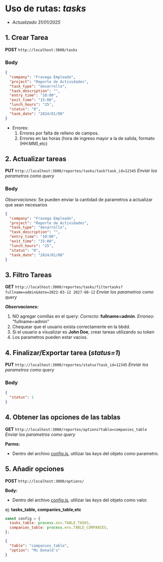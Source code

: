 # Uso de rutas: _tasks_

- _Actualizado 31/01/2025_

## 1. Crear Tarea

**POST** `http://localhost:3000/tasks`

### Body

```json
{
  "company": "Fravega Empleado",
  "project": "Reporte de Actividades",
  "task_type": "desarrollo",
  "task_description": "",
  "entry_time": "10:00",
  "exit_time": "15:00",
  "lunch_hours": "25",
  "status": "0",
  "task_date": "2024/01/08"
}
```

- Errores:
  1. Errores por falta de relleno de campos.
  2. Errores en las horas (hora de ingreso mayor a la de salida, formato (HH:MM),etc)

## 2. Actualizar tareas

**PUT** `http://localhost:3000/reportes/tasks/task?task_id=12345`
_Enviar los parametros como query_

### Body

_Observaciones:_ Se pueden enviar la cantidad de parametros a actualizar que sean necesarios

```json
{
  "company": "Fravega Empleado",
  "project": "Reporte de Actividades",
  "task_type": "desarrollo",
  "task_description": "",
  "entry_time": "10:00",
  "exit_time": "15:00",
  "lunch_hours": "25",
  "status": "0",
  "task_date": "2024/01/08"
}
```

## 3. Filtro Tareas

**GET** `http://localhost:3000/reportes/tasks/filtertasks?fullname=admin&date=2022-03-12 2027-08-12`
_Enviar los parametros como query_

**_Observaciones:_**

1. NO agregar comillas en el query: _Correcto:_ **fullname=admin**. _Erroneo:_ "fullname=admin"
2. Chequear que el usuario exista correctamente en la bbdd.
3. Si el usuario a visualizar es **John Doe**, crear tareas utilizando su token
4. Los parametros pueden estar vacios.

## 4. Finalizar/Exportar tarea (_status=1_)

**PUT** `http://localhost:3000/reportes/status?task_id=12345`
_Enviar los parametros como query_

### Body

```json
{
  "status": 1
}
```

## 4. Obtener las opciones de las tablas

**GET** `http://localhost:3000/reportes/options?tabla=companies_table`
_Enviar los parametros como query_

**Parms:**

- Dentro del archivo [config.js](../src/utils/config.js), utilizar las _keys_ del objeto como parametro.

## 5. Añadir opciones

**POST** `http://localhost:3000/options/`

**Body:**

- Dentro del archivo [config.js](../src/utils/config.js), utilizar las _keys_ del objeto como valor.

ej: **tasks_table, companies_table,etc**

```js
const config = {
  tasks_table: process.env.TABLE_TASKS,
  companies_table: process.env.TABLE_COMPANIES,
};
```

```json
{
  "table": "companies_table",
  "option": "Mc Donald's"
}
```
